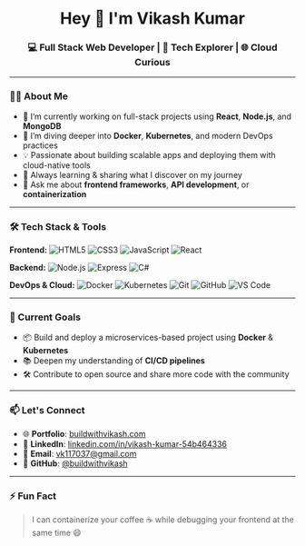 <h1 align="center">Hey 👋 I'm Vikash Kumar</h1>
<h3 align="center">💻 Full Stack Web Developer | 🚀 Tech Explorer | 🌐 Cloud Curious</h3>

---

### 👨‍💻 About Me
- 🔭 I’m currently working on full-stack projects using **React**, **Node.js**, and **MongoDB**
- 🌱 I’m diving deeper into **Docker**, **Kubernetes**, and modern DevOps practices
- 💡 Passionate about building scalable apps and deploying them with cloud-native tools
- 🧠 Always learning & sharing what I discover on my journey
- 💬 Ask me about **frontend frameworks**, **API development**, or **containerization**

---

### 🛠️ Tech Stack & Tools

**Frontend:**
![HTML5](https://img.shields.io/badge/-HTML5-E34F26?logo=html5&logoColor=fff)
![CSS3](https://img.shields.io/badge/-CSS3-1572B6?logo=css3&logoColor=fff)
![JavaScript](https://img.shields.io/badge/-JavaScript-F7DF1E?logo=javascript&logoColor=000)
![React](https://img.shields.io/badge/-React-61DAFB?logo=react&logoColor=000)

**Backend:**
![Node.js](https://img.shields.io/badge/-Node.js-339933?logo=node.js&logoColor=fff)
![Express](https://img.shields.io/badge/-Express.js-000000?logo=express&logoColor=fff)
![C#](https://img.shields.io/badge/-C%23-239120?logo=c-sharp&logoColor=fff)

**DevOps & Cloud:**
![Docker](https://img.shields.io/badge/-Docker-2496ED?logo=docker&logoColor=fff)
![Kubernetes](https://img.shields.io/badge/-Kubernetes-326CE5?logo=kubernetes&logoColor=fff)
![Git](https://img.shields.io/badge/-Git-F05032?logo=git&logoColor=fff)
![GitHub](https://img.shields.io/badge/-GitHub-181717?logo=github&logoColor=fff)
![VS Code](https://img.shields.io/badge/-VS%20Code-007ACC?logo=visual-studio-code&logoColor=fff)

---

### 🚀 Current Goals
- 📦 Build and deploy a microservices-based project using **Docker** & **Kubernetes**
- 📚 Deepen my understanding of **CI/CD pipelines**
- 🛠️ Contribute to open source and share more code with the community

---

### 📫 Let's Connect
- 🌐 **Portfolio**: [buildwithvikash.com](https://buildwithvikash.com)
- 💼 **LinkedIn**: [linkedin.com/in/vikash-kumar-54b464336](https://www.linkedin.com/in/vikash-kumar-54b464336/)
- 📧 **Email**: [vk117037@gmail.com](mailto:vk117037@gmail.com)
- 🐙 **GitHub**: [@buildwithvikash](https://github.com/buildwithvikash)

---

### ⚡ Fun Fact
> I can containerize your coffee ☕ while debugging your frontend at the same time 😄

<!---
buildwithvikash/buildwithvikash is a ✨ special ✨ repository because its `README.md` (this file) appears on your GitHub profile.
You can click the Preview link to take a look at your changes.
--->
